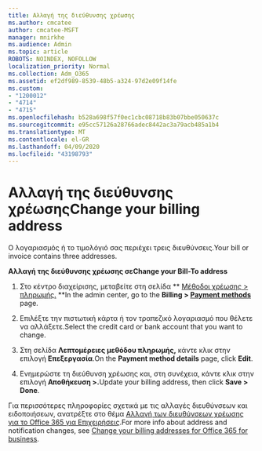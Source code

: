```yaml
---
title: Αλλαγή της διεύθυνσης χρέωσης
ms.author: cmcatee
author: cmcatee-MSFT
manager: mnirkhe
ms.audience: Admin
ms.topic: article
ROBOTS: NOINDEX, NOFOLLOW
localization_priority: Normal
ms.collection: Adm_O365
ms.assetid: ef2df989-8539-48b5-a324-97d2e09f14fe
ms.custom:
- "1200012"
- "4714"
- "4715"
ms.openlocfilehash: b528a698f57f0ec1cbc08718b83b07bbe050637c
ms.sourcegitcommit: e95cc57126a28766adec8442ac3a79acb485a1b4
ms.translationtype: MT
ms.contentlocale: el-GR
ms.lasthandoff: 04/09/2020
ms.locfileid: "43198793"
---
```

# <a name="change-your-billing-address"></a><span data-ttu-id="39584-102">Αλλαγή της διεύθυνσης χρέωσης</span><span class="sxs-lookup"><span data-stu-id="39584-102">Change your billing address</span></span>

<span data-ttu-id="39584-103">Ο λογαριασμός ή το τιμολόγιό σας περιέχει τρεις διευθύνσεις.</span><span class="sxs-lookup"><span data-stu-id="39584-103">Your bill or invoice contains three addresses.</span></span> 

<span data-ttu-id="39584-104">**Αλλαγή της διεύθυνσης χρέωσης σε**</span><span class="sxs-lookup"><span data-stu-id="39584-104">**Change your Bill-To address**</span></span>

1. <span data-ttu-id="39584-105">Στο κέντρο διαχείρισης, μεταβείτε στη σελίδα \*\* [Μέθοδοι χρέωσης > πληρωμής.](https://go.microsoft.com/fwlink/p/?linkid=2018806) \*\*</span><span class="sxs-lookup"><span data-stu-id="39584-105">In the admin center, go to the **Billing > [Payment methods](https://go.microsoft.com/fwlink/p/?linkid=2018806)** page.</span></span> 

2. <span data-ttu-id="39584-106">Επιλέξτε την πιστωτική κάρτα ή τον τραπεζικό λογαριασμό που θέλετε να αλλάξετε.</span><span class="sxs-lookup"><span data-stu-id="39584-106">Select the credit card or bank account that you want to change.</span></span> 

3. <span data-ttu-id="39584-107">Στη σελίδα **Λεπτομέρειες μεθόδου πληρωμής,** κάντε κλικ στην επιλογή **Επεξεργασία**.</span><span class="sxs-lookup"><span data-stu-id="39584-107">On the **Payment method details** page, click **Edit**.</span></span> 

4. <span data-ttu-id="39584-108">Ενημερώστε τη διεύθυνση χρέωσης και, στη συνέχεια, κάντε κλικ στην επιλογή **Αποθήκευση >.**</span><span class="sxs-lookup"><span data-stu-id="39584-108">Update your billing address, then click **Save > Done**.</span></span> 

<span data-ttu-id="39584-109">Για περισσότερες πληροφορίες σχετικά με τις αλλαγές διευθύνσεων και ειδοποιήσεων, ανατρέξτε στο θέμα [Αλλαγή των διευθύνσεων χρέωσης για το Office 365 για Επιχειρήσεις](https://docs.microsoft.com/microsoft-365/commerce/billing-and-payments/change-your-billing-addresses?view=o365-worldwide).</span><span class="sxs-lookup"><span data-stu-id="39584-109">For more info about address and notification changes, see [Change your billing addresses for Office 365 for business](https://docs.microsoft.com/microsoft-365/commerce/billing-and-payments/change-your-billing-addresses?view=o365-worldwide).</span></span> 
